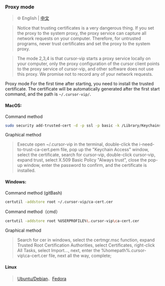 ### Proxy mode

> 🌐️ English | [中文](proxyMode_CN.md)

> Notice that trusting certificates is a very dangerous thing. If you set the proxy to the system proxy, the proxy service can capture all network requests on your computer. Therefore, for untrusted programs, never trust certificates and set the proxy to the system proxy.

> The mode 2,3,4 is that cursor-vip starts a proxy service locally on your computer, only the proxy configuration of the cursor client points to the proxy service of cursor-vip, and other software does not use this proxy. We promise not to record any of your network requests.

Proxy mode For the first time after starting, you need to install the trusted certificate. The certificate will be automatically generated after the first start command, and the path is `~/.cursor-vip/`.

#### MacOS:
Command method
```sh
sudo security add-trusted-cert -d -p ssl -p basic -k /Library/Keychains/System.keychain ~/.cursor-vip/i-need-to-trust-ca-cert.pem
```
Graphical method
> Execute open ~/.cursor-vip in the terminal, double-click the i-need-to-trust-ca-cert.pem file, pop up the "Keychain Access" window, select the certificate, search for cursor-vip, double-click cursor-vip, expand trust, select X.509 Basic Policy "Always trust", close the pop-up window, enter the password to confirm, and the certificate is installed.
#### Windows:
Command method (gitBash)
```sh
certutil -addstore root ~/.cursor-vip/ca-cert.cer
```
Command method（cmd）
```sh
certutil -addstore root %USERPROFILE%\.cursor-vip\ca-cert.cer
```
Graphical method
> Search for cer in windows, select the certmgr.msc function, expand Trusted Root Certification Authorities, select Certificates, right-click All Tasks, select Import..., next, enter the %homepath%\.cursor-vip\ca-cert.cer file, next all the way, complete;
#### Linux
> [Ubuntu/Debian](https://askubuntu.com/questions/73287/how-do-i-install-a-root-certificate/94861#94861)、[Fedora](https://docs.fedoraproject.org/en-US/quick-docs/using-shared-system-certificates/#proc_adding-new-certificates)
